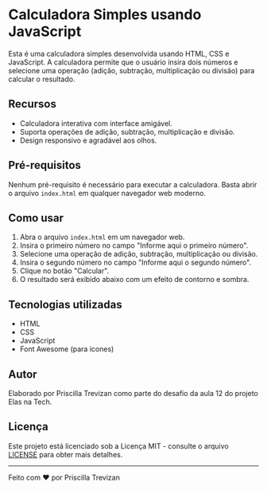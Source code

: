# Calculadora Simples usando JavaScript

Esta é uma calculadora simples desenvolvida usando HTML, CSS e JavaScript. A calculadora permite que o usuário insira dois números e selecione uma operação (adição, subtração, multiplicação ou divisão) para calcular o resultado.

## Recursos

- Calculadora interativa com interface amigável.
- Suporta operações de adição, subtração, multiplicação e divisão.
- Design responsivo e agradável aos olhos.

## Pré-requisitos

Nenhum pré-requisito é necessário para executar a calculadora. Basta abrir o arquivo `index.html` em qualquer navegador web moderno.

## Como usar

1. Abra o arquivo `index.html` em um navegador web.
2. Insira o primeiro número no campo "Informe aqui o primeiro número".
3. Selecione uma operação de adição, subtração, multiplicação ou divisão.
4. Insira o segundo número no campo "Informe aqui o segundo número".
5. Clique no botão "Calcular".
6. O resultado será exibido abaixo com um efeito de contorno e sombra.

## Tecnologias utilizadas

- HTML
- CSS
- JavaScript
- Font Awesome (para ícones)

## Autor

Elaborado por Priscilla Trevizan como parte do desafio da aula 12 do projeto Elas na Tech.

## Licença

Este projeto está licenciado sob a Licença MIT - consulte o arquivo [LICENSE](LICENSE) para obter mais detalhes.

---

Feito com ❤️ por Priscilla Trevizan
